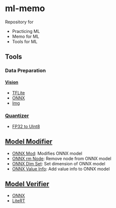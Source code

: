 # ml-memo
Repository for
- Practicing ML
- Memo for ML
- Tools for ML

## Tools
### Data Preparation
#### [Vision](tools/data_prep/vision)
- [TFLite](tools/data_prep/vision/tflite.py)
- [ONNX](tools/data_prep/vision/onnx.py)
- [Img](tools/data_prep/vision/img.py)

### [Quantizer](tools/quantizer)
- [FP32 to UInt8](tools/data_prep/quantizer/fp32_2_uint8.py)

## [Model Modifier](tools/model_mod)
- [ONNX Mod](tools/model_mod/onnx_mod.py): Modifies ONNX model
- [ONNX rm Node](tools/model_mod/onnx_rm_node.py): Remove node from ONNX model
- [ONNX Dim Set](tools/model_mod/onnx_dim_set.py): Set dimension of ONNX model
- [ONNX Value Info](tools/model_mod/onnx_value_info.py): Add value info to ONNX model

## [Model Verifier](tools/verify)
- [ONNX](tools/verify/onnx_verify.py)
- [LiteRT](tools/verify/tflite_verify.py)